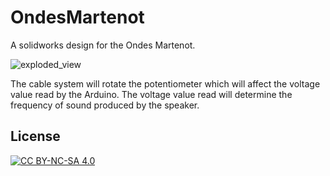 # OndesMartenot

A solidworks design for the Ondes Martenot.

![exploded_view](https://user-images.githubusercontent.com/46638829/181084043-4bfa635b-099e-43d7-a0b6-f4a91b7109eb.gif)

The cable system will rotate the potentiometer which will affect the voltage value read by the Arduino. The voltage value read will determine the frequency of sound produced by the speaker. 

## License
[![CC BY-NC-SA 4.0][cc-by-nc-sa-shield]][cc-by-nc-sa]

[cc-by-nc-sa]: http://creativecommons.org/licenses/by-nc-sa/4.0/
[cc-by-nc-sa-image]: https://licensebuttons.net/l/by-nc-sa/4.0/88x31.png
[cc-by-nc-sa-shield]: https://img.shields.io/badge/License-CC%20BY--NC--SA%204.0-lightgrey.svg
